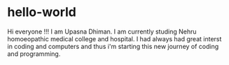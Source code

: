 # hello-world
Hi everyone !!! I am Upasna Dhiman.
I am currently studing Nehru homoeopathic medical college and hospital.
I had always had great interst in coding and computers and thus i'm starting this new journey of coding and programming.
